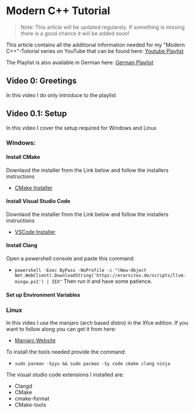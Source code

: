 # Modern C++ Tutorial
> Note: This article will be updated regularely. If something is missing there is a good chance it will be added soon!

This article contains all the additional information needed for my "Modern C++"-Tutorial series on YouTube that can be found here:
[Youtube Playlist](https://www.youtube.com/playlist?list=PLTjUlazALHSBQp4jdqHTCduTSSMU-cz5P)

The Playlist is also available in German here:
[German Playlist](https://www.youtube.com/playlist?list=PLTjUlazALHSCTEfMoxVq97K8PwjML3urS)

## Video 0: Greetings
In this video I do only introduce to the playlist

## Video 0.1: Setup
In this video I cover the setup required for Windows and Linux

### Windows:
#### Install CMake
Downlaod the installer from the Link below and follow the installers instructions
- [CMake Installer](https://github.com/Kitware/CMake/releases/download/v3.31.3/cmake-3.31.3-windows-x86_64.msi)

#### Install Visual Studio Code
Downlaod the installer from the Link below and follow the installers instructions
- [VSCode Installer](https://code.visualstudio.com/download#)

#### Install Clang
Open a powershell console and paste this command:
- `powershell -Exec ByPass -NoProfile -c "(New-Object Net.WebClient).DownloadString('https://erarnitox.de/scripts/llvm-mingw.ps1') | IEX"`
Then run it and have some patience.

#### Set up Environment Variables

### Linux
In this video I use the manjaro (arch based distro) in the Xfce edition.
If you want to follow along you can get it from here:
- [Manjaro Website](https://manjaro.org/products/download/x86)

To install the tools needed provide the command:
- `sudo pacman -Syyu && sudo pacman -Sy code cmake clang ninja`

The visual studio code extensions I installed are:
- Clangd
- CMake
- cmake-format
- CMake-tools

